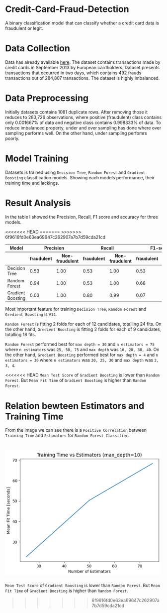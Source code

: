 # Credit-Card-Fraud-Detection

A binary classification model that can classify whether a credit card data is fraudulent or legit.


# Data Collection

Data has already available [here](https://www.kaggle.com/datasets/mlg-ulb/creditcardfraud). The dataset contains transactions made by credit cards in September 2013 by European cardholders. Dataset presents transactions that occurred in two days, which contains 492 frauds transactions out of 284,807 transactions. The dataset is highly imbalanced.


# Data Preprocessing

Initially datasets contains 1081 duplicate rows. After removing those it reduces to 283,726 observations, where positive (fraudulent) class contains only 0.001667% of data and negative class contains 0.998333% of data. To reduce imbalanced property, under and over sampling has done where over sampling performs well. On the other hand, under sampling perfomrs poorly.


# Model Training

Datasets is trained using `Decision Tree`, `Random Forest` and `Gradient Boosting` classification models. Showing each models performance, their training time and lackings.


# Result Analysis
In the table I showed the Precision, Recall, F1 score and  accuracy for three models.
<table>
<thead>
    <tr>
      <th>Model</th>
      <th colspan="2">Precision</th>
      <th colspan="2">Recall</th>
      <th colspan="2">F1-score</th>
      <th colspan="2">Accuracy</th>
    </tr>
    <tr>
      <th></th>
      <th>fraudulent</th>
      <th>Non-fraudulent</th>
      <th>fraudulent</th>
      <th>Non-fraudulent</th>
      <th>fraudulent</th>
      <th>Non-fraudulent</th>
      <th>Training</th>
      <th>Testing</th>
    </tr>
  </thead>
<tbody>
  <tr>
    <td>Decision Tree</td>
    <td>0.53</td>
    <td>1.00</td>
    <td>0.53</td>
    <td>1.00</td>
    <td>0.53</td>
    <td>1.00</td>
    <td>1.00</td>
<<<<<<< HEAD
    <td>0.9993832055687726</td>
=======
    <td>0.9993</td>
>>>>>>> 6f9616fd0e63ea69647c262907a7b7d59cda21cd
  </tr>
  
  <tr>
    <td>Random Forest</td>
    <td>0.94</td>
    <td>1.00</td>
    <td>0.53</td>
    <td>1.00</td>
    <td>0.68</td>
    <td>1.00</td>
    <td>1.00</td>
    <td>0.9997</td>
  </tr>
  
  <tr>
    <td>Gradient Boosting</td>
    <td>0.03</td>
    <td>1.00</td>
    <td>0.80</td>
    <td>0.99</td>
    <td>0.07</td>
    <td>0.99</td>
    <td>0.9849</td>
    <td>0.985</td>
  </tr>
  </tbody>
</table>

Most important feature for training `Decision Tree`, `Random Forest` and `Gredient Boosting` is `V14`.

`Random Forest` is fitting 2 folds for each of 12 candidates, totalling 24 fits. On the other hand, `Gredient Boosting` is fitting 2 folds for each of 9 candidates, totalling 18 fits.

`Random Forest` performed best for `max depth = 30` and `n estimators = 75` where `n estimators` was `25, 50, 75` and `max depth` was `10, 20, 30, 40`. On the other hand, `Gredient Boosting` performed best for `max depth = 4` and `n estimators = 30` where `n estimators` was `20, 25, 30` and `max depth` was `2, 3, 4`.

<<<<<<< HEAD
`Mean Test Score` of `Gradient Boosting` is lower than `Random Forest`. But `Mean Fit Time` of `Gradient Boosting` is higher than `Random Forest`.


# Relation bewteen Estimators and Training Time

From the image we can see there is a `Positive Correlation` between `Training Time` and `Estimators` for `Random Forest Classifier`.

<img src="image/estimator_vs_training_time.PNG" alt="Positive Correlation" style="width:500px;height:400px;"> </br>
=======

`Mean Test Score` of `Gradient Boosting` is lower than `Random Forest`. But 
`Mean Fit Time` of `Gradient Boosting` is higher than `Random Forest`.
>>>>>>> 6f9616fd0e63ea69647c262907a7b7d59cda21cd


